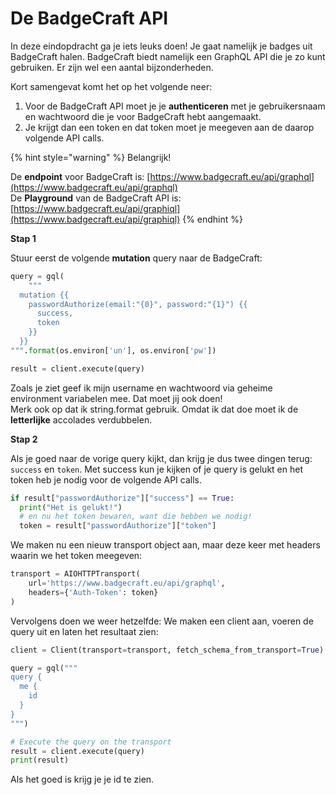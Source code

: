 # De BadgeCraft API

In deze eindopdracht ga je iets leuks doen! Je gaat namelijk je badges uit BadgeCraft halen. BadgeCraft biedt namelijk een GraphQL API die je zo kunt gebruiken. Er zijn wel een aantal bijzonderheden.

Kort samengevat komt het op het volgende neer:

1. Voor de BadgeCraft API moet je je **authenticeren** met je gebruikersnaam en wachtwoord die je voor BadgeCraft hebt aangemaakt. 
2. Je krijgt dan een token en dat token moet je meegeven aan de daarop volgende API calls.

{% hint style="warning" %}
Belangrijk!

De **endpoint** voor BadgeCraft is: [https://www.badgecraft.eu/api/graphql](https://www.badgecraft.eu/api/graphql)  
De **Playground** van de BadgeCraft API is: [https://www.badgecraft.eu/api/graphiql](https://www.badgecraft.eu/api/graphiql)
{% endhint %}

**Stap 1**

Stuur eerst de volgende **mutation** query naar de BadgeCraft:

```python
query = gql(
    """
  mutation {{
    passwordAuthorize(email:"{0}", password:"{1}") {{
      success,
      token
    }}
  }}
""".format(os.environ['un'], os.environ['pw'])

result = client.execute(query)
```

Zoals je ziet geef ik mijn username en wachtwoord via geheime environment variabelen mee. Dat moet jij ook doen!  
Merk ook op dat ik string.format gebruik. Omdat ik dat doe moet ik de **letterlijke** accolades verdubbelen.

**Stap 2**

Als je goed naar de vorige query kijkt, dan krijg je dus twee dingen terug: `success` en `token`.  Met success kun je kijken of je query is gelukt en het token heb je nodig voor de volgende API calls.

```python
if result["passwordAuthorize"]["success"] == True:
  print("Het is gelukt!")
  # en nu het token bewaren, want die hebben we nodig!
  token = result["passwordAuthorize"]["token"]
```

We maken nu een nieuw transport object aan, maar deze keer met headers waarin we het token meegeven:

```python
transport = AIOHTTPTransport(
    url='https://www.badgecraft.eu/api/graphql',
    headers={'Auth-Token': token}
)
```

Vervolgens doen we weer hetzelfde: We maken een client aan, voeren de query uit en laten het resultaat zien:

```python
client = Client(transport=transport, fetch_schema_from_transport=True)

query = gql("""
query {
  me {
    id
  }
}
""")

# Execute the query on the transport
result = client.execute(query)
print(result)
```

Als het goed is krijg je je id te zien.



